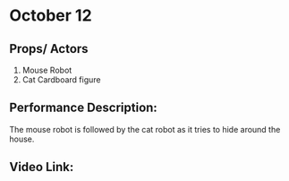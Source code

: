 # October 12
## Props/ Actors
1. Mouse Robot
2. Cat Cardboard figure

## Performance Description:
The mouse robot is followed by the cat robot as it tries to hide around the house.

## Video Link:
